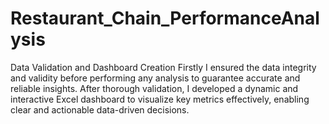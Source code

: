 # Restaurant_Chain_PerformanceAnalysis
Data Validation and Dashboard Creation
Firstly I ensured the data integrity and validity before performing any analysis to guarantee accurate and reliable insights. After thorough validation, I developed a dynamic and interactive Excel dashboard to visualize key metrics effectively, enabling clear and actionable data-driven decisions.

